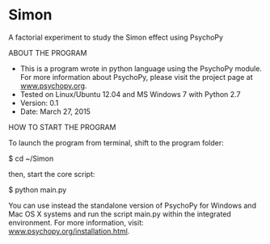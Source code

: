Simon
=====

A factorial experiment to study the Simon effect using PsychoPy

ABOUT THE PROGRAM
* This is a program wrote in python language using the PsychoPy module.
  For more information about PsychoPy, please visit the project page at www.psychopy.org.
* Tested on Linux/Ubuntu 12.04 and MS Windows 7 with Python 2.7
* Version: 0.1
* Date: March 27, 2015

HOW TO START THE PROGRAM

To launch the program from terminal, shift to the program folder:

$ cd ~/Simon

then, start the core script:

$ python main.py

You can use instead the standalone version of PsychoPy for Windows and Mac OS X systems and run the script main.py within the integrated environment. For more information, visit: www.psychopy.org/installation.html.
